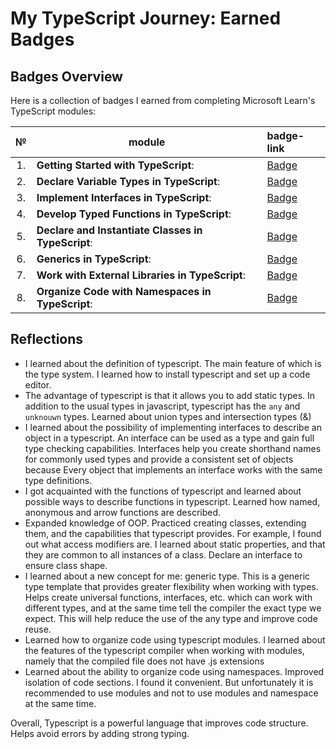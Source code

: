 # My TypeScript Journey: Earned Badges

## Badges Overview

Here is a collection of badges I earned from completing Microsoft Learn's TypeScript modules:  

| №  | module                                             | badge-link                                                                                                         |  
|:--:|----------------------------------------------------|:-------------------------------------------------------------------------------------------------------------------|  
| 1. | **Getting Started with TypeScript**:               | [Badge](https://learn.microsoft.com/api/achievements/share/en-us/Dewlar-6162/PTZSUVF4?sharingId=7C2B9BED9115CB12)  |
| 2. | **Declare Variable Types in TypeScript**:          | [Badge](https://learn.microsoft.com/api/achievements/share/en-us/Dewlar-6162/9NSF9ZSU?sharingId=7C2B9BED9115CB12)  |
| 3. | **Implement Interfaces in TypeScript**:            | [Badge](https://learn.microsoft.com/api/achievements/share/en-us/Dewlar-6162/YV8PL7KR?sharingId=7C2B9BED9115CB12)  |
| 4. | **Develop Typed Functions in TypeScript**:         | [Badge](https://learn.microsoft.com/api/achievements/share/en-us/Dewlar-6162/9N573DGU?sharingId=7C2B9BED9115CB12)  |
| 5. | **Declare and Instantiate Classes in TypeScript**: | [Badge](https://learn.microsoft.com/api/achievements/share/en-us/Dewlar-6162/K5MF6PRB?sharingId=7C2B9BED9115CB12)  |
| 6. | **Generics in TypeScript**:                        | [Badge](https://learn.microsoft.com/api/achievements/share/en-us/Dewlar-6162/VKRW4XNM?sharingId=7C2B9BED9115CB12)  |
| 7. | **Work with External Libraries in TypeScript**:    | [Badge](https://learn.microsoft.com/api/achievements/share/en-us/Dewlar-6162/CWSKRPB9?sharingId=7C2B9BED9115CB12)  |
| 8. | **Organize Code with Namespaces in TypeScript**:   | [Badge](https://learn.microsoft.com/api/achievements/share/en-us/Dewlar-6162/N7ULJZ4F?sharingId=7C2B9BED9115CB12)  |

## Reflections

 + I learned about the definition of typescript. The main feature of which is the type system. I learned how to install typescript and set up a code editor.
 + The advantage of typescript is that it allows you to add static types. In addition to the usual types in javascript, typescript has the `any` and `unknouwn` types. Learned about union types and intersection types (&)
 + I learned about the possibility of implementing interfaces to describe an object in a typescript. An interface can be used as a type and gain full type checking capabilities. Interfaces help you create shorthand names for commonly used types and provide a consistent set of objects because Every object that implements an interface works with the same type definitions.
 + I got acquainted with the functions of typescript and learned about possible ways to describe functions in typescript. Learned how named, anonymous and arrow functions are described.
 + Expanded knowledge of OOP. Practiced creating classes, extending them, and the capabilities that typescript provides. For example, I found out what access modifiers are. I learned about static properties, and that they are common to all instances of a class. Declare an interface to ensure class shape.
 + I learned about a new concept for me: generic type. This is a generic type template that provides greater flexibility when working with types. Helps create universal functions, interfaces, etc. which can work with different types, and at the same time tell the compiler the exact type we expect. This will help reduce the use of the any type and improve code reuse.
 + Learned how to organize code using typescript modules. I learned about the features of the typescript compiler when working with modules, namely that the compiled file does not have .js extensions
 + Learned about the ability to organize code using namespaces. Improved isolation of code sections. I found it convenient. But unfortunately it is recommended to use modules and not to use modules and namespace at the same time.
  
Overall, Typescript is a powerful language that improves code structure. Helps avoid errors by adding strong typing.
